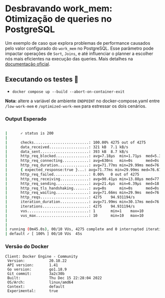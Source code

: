 # Desbravando work_mem: Otimização de queries no PostgreSQL

Um exemplo de caso que explora problemas de performance causados pelo valor configurado do `work_mem` no PostgreSQL. Esse parâmetro pode impactar operações de `Sort`, `Joins`, e até influenciar o planner a escolher nós mais eficientes na execução das queries. Mais detalhes na [documentação oficial](https://www.postgresql.org/docs/current/runtime-config-resource.html#GUC-WORK-MEM).

## Executando os testes :scroll:

- `docker compose up --build --abort-on-container-exit`

**Nota:** altere a variável de ambiente `ENDPOINT` no docker-compose.yaml entre `/low-work-mem` e `/optimized-work-mem` para estressar os dois cenários.

### Output Esperado

```sh

|      ✓ status is 200
| 
|      checks.........................: 100.00% 4275 out of 4275
|      data_received..................: 321 kB  7.1 kB/s
|      data_sent......................: 393 kB  8.7 kB/s
|      http_req_blocked...............: avg=7.18µs  min=1.71µs  med=5.35µs  max=551.7µs  p(90)=7.45µs   p(95)=8.68µs  
|      http_req_connecting............: avg=630ns   min=0s      med=0s      max=448.7µs  p(90)=0s       p(95)=0s      
|      http_req_duration..............: avg=71.77ms min=29.99ms med=76.67ms max=168.83ms p(90)=95.3ms   p(95)=100.53ms
|      { expected_response:true }...: avg=71.77ms min=29.99ms med=76.67ms max=168.83ms p(90)=95.3ms   p(95)=100.53ms
|      http_req_failed................: 0.00%   0 out of 4275
|      http_req_receiving.............: avg=90.41µs min=13.88µs med=77.02µs max=3.68ms   p(90)=115.28µs p(95)=159.52µs
|      http_req_sending...............: avg=21.4µs  min=6.39µs  med=18.21µs max=612.19µs p(90)=27.02µs  p(95)=32.85µs 
|      http_req_tls_handshaking.......: avg=0s      min=0s      med=0s      max=0s       p(90)=0s       p(95)=0s      
|      http_req_waiting...............: avg=71.66ms min=29.9ms  med=76.55ms max=168.71ms p(90)=95.18ms  p(95)=100.4ms 
|      http_reqs......................: 4275    94.931194/s
|      iteration_duration.............: avg=71.99ms min=30.17ms med=76.9ms  max=169.05ms p(90)=95.5ms   p(95)=100.74ms
|      iterations.....................: 4275    94.931194/s
|      vus............................: 1       min=1    max=10
|      vus_max........................: 10      min=10   max=10
| 
| 
| running (0m45.0s), 00/10 VUs, 4275 complete and 0 interrupted iterations
| default ✓ [ 100% ] 00/10 VUs  45s
```

### Versão do Docker

```text
Client: Docker Engine - Community
 Version:           20.10.22
 API version:       1.41
 Go version:        go1.18.9
 Git commit:        3a2c30b
 Built:             Thu Dec 15 22:28:04 2022
 OS/Arch:           linux/amd64
 Context:           default
 Experimental:      true
 ```

